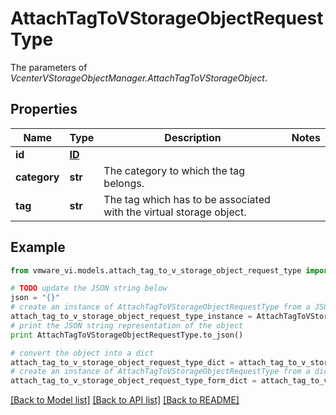 # AttachTagToVStorageObjectRequestType

The parameters of *VcenterVStorageObjectManager.AttachTagToVStorageObject*. 

## Properties
Name | Type | Description | Notes
------------ | ------------- | ------------- | -------------
**id** | [**ID**](ID.md) |  | 
**category** | **str** | The category to which the tag belongs.  | 
**tag** | **str** | The tag which has to be associated with the virtual storage object.  | 

## Example

```python
from vmware_vi.models.attach_tag_to_v_storage_object_request_type import AttachTagToVStorageObjectRequestType

# TODO update the JSON string below
json = "{}"
# create an instance of AttachTagToVStorageObjectRequestType from a JSON string
attach_tag_to_v_storage_object_request_type_instance = AttachTagToVStorageObjectRequestType.from_json(json)
# print the JSON string representation of the object
print AttachTagToVStorageObjectRequestType.to_json()

# convert the object into a dict
attach_tag_to_v_storage_object_request_type_dict = attach_tag_to_v_storage_object_request_type_instance.to_dict()
# create an instance of AttachTagToVStorageObjectRequestType from a dict
attach_tag_to_v_storage_object_request_type_form_dict = attach_tag_to_v_storage_object_request_type.from_dict(attach_tag_to_v_storage_object_request_type_dict)
```
[[Back to Model list]](../README.md#documentation-for-models) [[Back to API list]](../README.md#documentation-for-api-endpoints) [[Back to README]](../README.md)


